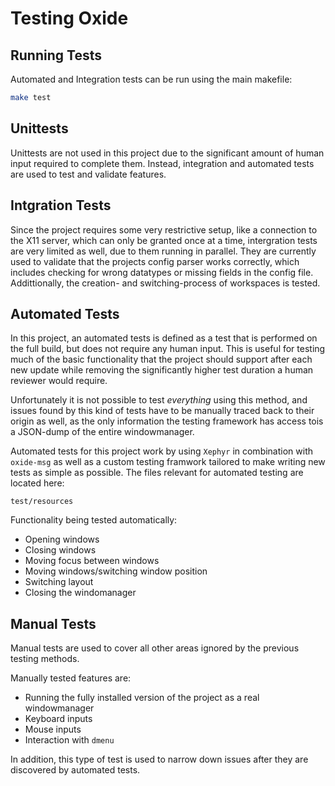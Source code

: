 # Testing Oxide

## Running Tests

Automated and Integration tests can be run using the main makefile:
```bash
make test
```

## Unittests

Unittests are not used in this project due to the significant amount of human input required to complete them. Instead, integration and automated tests are used to test and validate features.

## Intgration Tests

Since the project requires some very restrictive setup, like a connection to the X11 server, which can only be granted once at a time, intergration tests are very limited as well, due to them running in parallel.
They are currently used to validate that the projects config parser works correctly, which includes checking for wrong datatypes or missing fields in the config file.
Addittionally, the creation- and switching-process of workspaces is tested.

## Automated Tests

In this project, an automated tests is defined as a test that is performed on the full build, but does not require any human input.
This is useful for testing much of the basic functionality that the project should support after each new update while removing the significantly higher test duration a human reviewer would require.

Unfortunately it is not possible to test *everything* using this method, and issues found by this kind of tests have to be manually traced back to their origin as well, as the only information the testing framework has access tois a JSON-dump of the entire windowmanager.

Automated tests for this project work by using `Xephyr` in combination with `oxide-msg` as well as a custom testing framwork tailored to make writing new tests as simple as possible.
The files relevant for automated testing are located here:
```
test/resources
```

Functionality being tested automatically:
- Opening windows
- Closing windows
- Moving focus between windows
- Moving windows/switching window position
- Switching layout
- Closing the windomanager

## Manual Tests

Manual tests are used to cover all other areas ignored by the previous testing methods.

Manually tested features are:
- Running the fully installed version of the project as a real windowmanager
- Keyboard inputs
- Mouse inputs
- Interaction with `dmenu`

In addition, this type of test is used to narrow down issues after they are discovered by automated tests.
